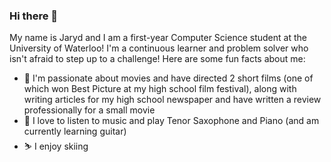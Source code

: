 ### Hi there 👋

My name is Jaryd and I am a first-year Computer Science student at the University of Waterloo! I'm a continuous learner and problem solver who isn't afraid to step up to a challenge! Here are some fun facts about me:

- 🎥 I'm passionate about movies and have directed 2 short films (one of which won Best Picture at my high school film festival), along with writing articles for my high school newspaper and have written a review professionally for a small movie
- 🎵 I love to listen to music and play Tenor Saxophone and Piano (and am currently learning guitar)
- ⛷️ I enjoy skiing

<!--
**jarydo/jarydo** is a ✨ _special_ ✨ repository because its `README.md` (this file) appears on your GitHub profile.

Here are some ideas to get you started:

- 🔭 I’m currently working on ...
- 🌱 I’m currently learning ...
- 👯 I’m looking to collaborate on ...
- 🤔 I’m looking for help with ...
- 💬 Ask me about ...
- 📫 How to reach me: ...
- 😄 Pronouns: ...
- ⚡ Fun fact: ...
-->
